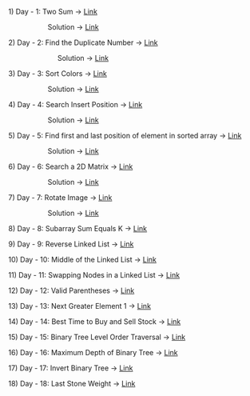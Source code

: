 <!DOCTYPE html>
<html>
<body>


<p>1) Day - 1: Two Sum -&gt;&nbsp;<a href="https://leetcode.com/problems/two-sum/">Link</a></p>
<p>&nbsp; &nbsp; &nbsp; &nbsp; &nbsp; &nbsp; &nbsp; &nbsp; &nbsp; &nbsp; Solution -&gt;&nbsp;<a href="https://bit.ly/36TSxiG">Link</a></p>
<p>2) Day - 2:&nbsp;Find the Duplicate Number -&gt;&nbsp;<a href="https://leetcode.com/problems/find-the-duplicate-number/">Link</a></p>
<p>&nbsp; &nbsp; &nbsp; &nbsp; &nbsp; &nbsp; &nbsp; &nbsp; &nbsp; &nbsp; &nbsp; &nbsp; &nbsp;Solution -&gt;&nbsp;<a href="https://www.linkedin.com/posts/amanchowdhury046_day-2-activity-6917676010968682496-XeKQ?utm_source=linkedin_share&utm_medium=member_desktop_web">Link</a></p>
<p>3) Day - 3: Sort Colors -&gt;&nbsp;<a href="https://leetcode.com/problems/sort-colors/">Link</a></p>
<p>&nbsp; &nbsp; &nbsp; &nbsp; &nbsp; &nbsp; &nbsp; &nbsp; &nbsp; &nbsp; Solution -&gt;&nbsp;<a href="https://www.linkedin.com/posts/amanchowdhury046_day-3-activity-6918051202886758400-4KsI?utm_source=linkedin_share&utm_medium=member_desktop_web">Link</a></p>
<p>4) Day - 4:&nbsp;Search Insert Position -&gt;&nbsp;<a href="https://leetcode.com/problems/search-insert-position/">Link</a></p>
<p>&nbsp; &nbsp; &nbsp; &nbsp; &nbsp; &nbsp; &nbsp; &nbsp; &nbsp; &nbsp; Solution -&gt;&nbsp;<a href="https://drive.google.com/file/d/1VskAvuoZOKF19N6eX31_u1Qdv5RfNELJ/view?usp=sharing">Link</a></p>
<p>5) Day - 5: Find first and last position of element in sorted array -&gt;&nbsp;<a href="https://leetcode.com/problems/find-first-and-last-position-of-element-in-sorted-array/">Link</a></p>
<p>&nbsp; &nbsp; &nbsp; &nbsp; &nbsp; &nbsp; &nbsp; &nbsp; &nbsp; &nbsp; Solution -&gt;&nbsp;<a href="https://drive.google.com/file/d/1MaEsd_uJXSMf7FFvhAURnOMeJD2m9G2x/view?usp=sharing">Link</a></p>
<p>6) Day - 6: Search a 2D Matrix -&gt;&nbsp;<a href="https://leetcode.com/problems/search-a-2d-matrix/">Link</a></p>
<p>&nbsp; &nbsp; &nbsp; &nbsp; &nbsp; &nbsp; &nbsp; &nbsp; &nbsp; &nbsp; Solution -&gt;&nbsp;<a href="https://drive.google.com/file/d/14I4dONAluz3hjFgX-Inve4Bq49M5MTDi/view?usp=sharing">Link</a></p>
<p>7) Day - 7: Rotate Image -&gt;&nbsp;<a href="https://leetcode.com/problems/rotate-image/">Link</a></p>
<p>&nbsp; &nbsp; &nbsp; &nbsp; &nbsp; &nbsp; &nbsp; &nbsp; &nbsp; &nbsp; Solution -&gt;&nbsp;<a href="https://drive.google.com/file/d/1-ZdiwoK-NXtkfGbx4srSxdA_BHCq3oe1/view?usp=sharing">Link</a></p>
<p>8) Day - 8: Subarray Sum Equals K -&gt;&nbsp;<a href="https://leetcode.com/problems/subarray-sum-equals-k/">Link</a></p>
<p>9) Day - 9: Reverse Linked List -&gt;&nbsp;<a href="https://leetcode.com/problems/reverse-linked-list/">Link</a></p>
<p>10) Day - 10: Middle of the Linked List -&gt;&nbsp;<a href="https://leetcode.com/problems/middle-of-the-linked-list/">Link</a></p>
<p>11) Day - 11: Swapping Nodes in a Linked List -&gt;&nbsp;<a href="https://leetcode.com/problems/swapping-nodes-in-a-linked-list/">Link</a></p>
<p>12) Day - 12: Valid Parentheses -&gt;&nbsp;<a href="https://leetcode.com/problems/valid-parentheses/">Link</a></p>
<p>13) Day - 13: Next Greater Element 1 -&gt;&nbsp;<a href="https://leetcode.com/problems/next-greater-element-i/">Link</a></p>
<p>14) Day - 14: Best Time to Buy and Sell Stock -&gt;&nbsp;<a href="https://leetcode.com/problems/best-time-to-buy-and-sell-stock/">Link</a></p>
<p>15) Day - 15: Binary Tree Level Order Traversal -&gt;&nbsp;<a href="https://leetcode.com/problems/binary-tree-level-order-traversal/">Link</a></p>
<p>16) Day - 16: Maximum Depth of Binary Tree -&gt;&nbsp;<a href="https://leetcode.com/problems/maximum-depth-of-binary-tree/">Link</a></p>
<p>17) Day - 17: Invert Binary Tree -&gt;&nbsp;<a href="https://leetcode.com/problems/invert-binary-tree/">Link</a></p>
<p>18) Day - 18: Last Stone Weight -&gt;&nbsp;<a href="https://leetcode.com/problems/last-stone-weight/">Link</a></p>

</body>
</html>
